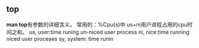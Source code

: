 ## top
 **man top**有参数的详细含义。
 常用的：%Cpu(s)中 us+ni用户进程占用的cpu时间之和。 
 us, user:time runing un-niced user process
 ni, nice:time running niced user proceses
 sy, system: time runin
  